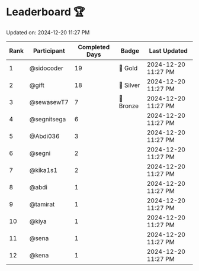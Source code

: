 # Leaderboard 🏆

Updated on: 2024-12-20 11:27 PM

| Rank | Participant       | Completed Days | Badge      | Last Updated         |
|------|-------------------|----------------|------------|----------------------|
| 1    | @sidocoder        | 19             | 🏅 Gold     | 2024-12-20 11:27 PM |
| 2    | @gift             | 18             | 🥈 Silver   | 2024-12-20 11:27 PM |
| 3    | @sewasewT7        | 7              | 🥉 Bronze   | 2024-12-20 11:27 PM |
| 4    | @segnitsega       | 6              |            | 2024-12-20 11:27 PM |
| 5    | @Abdi036          | 3              |            | 2024-12-20 11:27 PM |
| 6    | @segni            | 2              |            | 2024-12-20 11:27 PM |
| 7    | @kika1s1          | 2              |            | 2024-12-20 11:27 PM |
| 8    | @abdi             | 1              |            | 2024-12-20 11:27 PM |
| 9    | @tamirat          | 1              |            | 2024-12-20 11:27 PM |
| 10   | @kiya             | 1              |            | 2024-12-20 11:27 PM |
| 11   | @sena             | 1              |            | 2024-12-20 11:27 PM |
| 12   | @kena             | 1              |            | 2024-12-20 11:27 PM |
